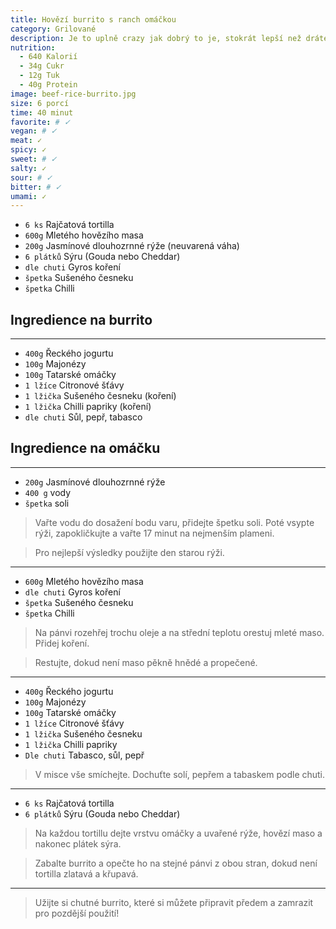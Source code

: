 ```yaml
---
title: Hovězí burrito s ranch omáčkou
category: Grilované
description: Je to uplně crazy jak dobrý to je, stokrát lepší než drátem do oka!!!
nutrition:
  - 640 Kalorií
  - 34g Cukr
  - 12g Tuk
  - 40g Protein
image: beef-rice-burrito.jpg
size: 6 porcí
time: 40 minut
favorite: # ✓
vegan: # ✓
meat: ✓
spicy: ✓
sweet: # ✓
salty: ✓
sour: # ✓
bitter: # ✓
umami: ✓
---
```


* `6 ks` Rajčatová tortilla
* `600g` Mletého hovězího masa
* `200g` Jasmínové dlouhozrnné rýže (neuvarená váha)
* `6 plátků` Sýru (Gouda nebo Cheddar)
* `dle chuti` Gyros koření
* `špetka` Sušeného česneku
* `špetka` Chilli

## **Ingredience na burrito**

---

* `400g` Řeckého jogurtu
* `100g` Majonézy
* `100g` Tatarské omáčky
* `1 lžíce` Citronové šťávy
* `1 lžička` Sušeného česneku (koření)
* `1 lžička` Chilli papriky (koření)
* `dle chuti` Sůl, pepř, tabasco

## **Ingredience na omáčku**

---

* `200g` Jasmínové dlouhozrnné rýže
* `400 g` vody
* `špetka` soli

> Vařte vodu do dosažení bodu varu, přidejte špetku soli. Poté vsypte rýži, zapokličkujte a vařte 17 minut na nejmenším plameni.

> Pro nejlepší výsledky použijte den starou rýži.

---

* `600g` Mletého hovězího masa
* `dle chuti` Gyros koření
* `špetka` Sušeného česneku
* `špetka` Chilli

> Na pánvi rozehřej trochu oleje a na střední teplotu orestuj mleté maso. Přidej koření.

> Restujte, dokud není maso pěkně hnědé a propečené.

---

* `400g` Řeckého jogurtu
* `100g` Majonézy
* `100g` Tatarské omáčky
* `1 lžíce` Citronové šťávy
* `1 lžička` Sušeného česneku
* `1 lžička` Chilli papriky
* `Dle chuti` Tabasco, sůl, pepř

> V misce vše smíchejte. Dochuťte solí, pepřem a tabaskem podle chuti.

---

* `6 ks` Rajčatová tortilla
* `6 plátků` Sýru (Gouda nebo Cheddar)

> Na každou tortillu dejte vrstvu omáčky a uvařené rýže, hovězí maso a nakonec plátek sýra. 

> Zabalte burrito a opečte ho na stejné pánvi z obou stran, dokud není tortilla zlatavá a křupavá.

---

> Užijte si chutné burrito, které si můžete připravit předem a zamrazit pro pozdější použití!

